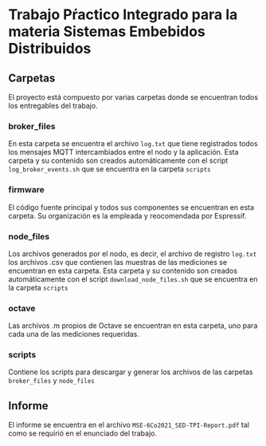 # Trabajo Pŕactico Integrado para la materia Sistemas Embebidos Distribuidos

## Carpetas
El proyecto está compuesto por varias carpetas donde se encuentran todos los entregables del trabajo.

### broker_files
En esta carpeta se encuentra el archivo ``log.txt`` que tiene registrados todos los mensajes MQTT intercambiados entre el nodo y la aplicación. Esta carpeta y su contenido son creados automáticamente con el script ``log_broker_events.sh`` que se encuentra en la carpeta ``scripts``

### firmware
El código fuente principal y todos sus componentes se encuentran en esta carpeta. Su organización es la empleada y reocomendada por Espressif.

### node_files
Los archivos generados por el nodo, es decir, el archivo de registro ``log.txt`` los archivos .csv que contienen las muestras de las mediciones se encuentran en esta carpeta. Esta carpeta y su contenido son creados automáticamente con el script ``download_node_files.sh`` que se encuentra en la carpeta ``scripts``

### octave
Las archivos .m propios de Octave se encuentran en esta carpeta, uno para cada una de las mediciones requeridas.

### scripts
Contiene los scripts para descargar y generar los archivos de las carpetas ``broker_files`` y ``node_files``

## Informe
El informe se encuentra en el archivo ``MSE-6Co2021_SED-TPI-Report.pdf`` tal como se requirió en el enunciado del trabajo.
